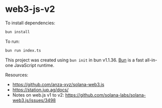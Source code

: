 # web3-js-v2

To install dependencies:

```bash
bun install
```

To run:

```bash
bun run index.ts
```

This project was created using `bun init` in bun v1.1.36. [Bun](https://bun.sh) is a fast all-in-one JavaScript runtime.

Resources:
- https://github.com/anza-xyz/solana-web3.js
- https://station.jup.ag/docs/
- Notes on web.js v1 to v2: https://github.com/solana-labs/solana-web3.js/issues/3498

